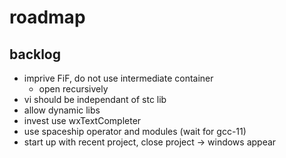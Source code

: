 # roadmap

## backlog
- imprive FiF, do not use intermediate container
  - open recursively
- vi should be independant of stc lib
- allow dynamic libs
- invest use wxTextCompleter
- use spaceship operator
  and modules (wait for gcc-11)
- start up with recent project, close project
  -> windows appear
